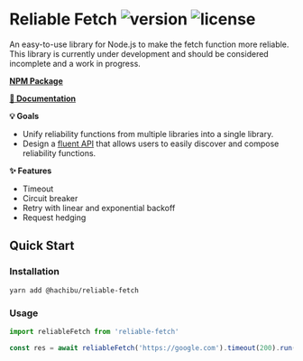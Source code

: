 # Reliable Fetch ![version](https://img.shields.io/github/package-json/v/hachibu/reliable-fetch) ![license](https://img.shields.io/github/license/hachibu/reliable-fetch)

An easy-to-use library for Node.js to make the fetch function more reliable. This library is currently under development and should be considered incomplete and a work in progress.

**[NPM Package](https://www.npmjs.com/package/@hachibu/reliable-fetch)**

**[📖 Documentation](https://hachibu.github.io/reliable-fetch)**

**💡 Goals**

-   Unify reliability functions from multiple libraries into a single library.
-   Design a [fluent API](https://en.wikipedia.org/wiki/Fluent_interface) that allows users to easily discover and compose reliability functions.

**✨ Features**

-   Timeout
-   Circuit breaker
-   Retry with linear and exponential backoff
-   Request hedging

## Quick Start

### Installation

```
yarn add @hachibu/reliable-fetch
```

### Usage

```ts
import reliableFetch from 'reliable-fetch'

const res = await reliableFetch('https://google.com').timeout(200).run()
```
